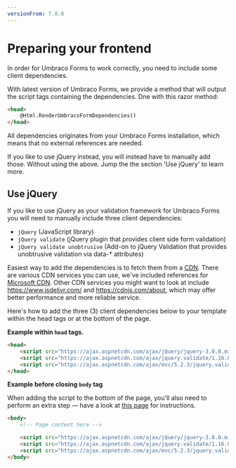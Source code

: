 ```yaml
---
versionFrom: 7.0.0
---
```


# Preparing your frontend

In order for Umbraco Forms to work correctly, you need to include some client dependencies.

With latest version of Umbraco Forms, we provide a method that will output the script tags containing the dependencies. Dne with this razor method:

```html
<head>
    @Html.RenderUmbracoFormDependencies()
</head>
```

All dependencies originates from your Umbraco Forms installation, which means that no external references are needed.

If you like to use jQuery instead, you will instead have to manually add those. Without using the above. Jump the the section 'Use jQuery' to learn more.


## Use jQuery

If you like to use jQuery as your validation framework for Umbraco Forms you will need to manually include three client dependencies:

- `jQuery` (JavaScript library)
- `jQuery validate` (jQuery plugin that provides client side form validation)
- `jQuery validate unobtrusive` (Add-on to jQuery Validation that provides unobtrusive validation via data-* attributes)

Easiest way to add the dependencies is to fetch them from a [CDN](https://en.wikipedia.org/wiki/Content_delivery_network). There are various CDN services you can use, we've included references for [Microsoft CDN](https://docs.microsoft.com/en-us/aspnet/ajax/cdn/overview). Other CDN services you might want to look at include https://www.jsdelivr.com/ and https://cdnjs.com/about, which may offer better performance and more reliable service.

Here's how to add the three (3) client dependencies below to your template within the head tags or at the bottom of the page.

**Example within `head` tags.**

```html
<head>
    <script src="https://ajax.aspnetcdn.com/ajax/jQuery/jquery-3.0.0.min.js"></script>
    <script src="https://ajax.aspnetcdn.com/ajax/jquery.validate/1.16.0/jquery.validate.min.js"></script>
    <script src="https://ajax.aspnetcdn.com/ajax/mvc/5.2.3/jquery.validate.unobtrusive.min.js"></script>
</head>
```

**Example before closing `body` tag**

When adding the script to the bottom of the page, you'll also need to perform an extra step — have a look at [this page](../Rendering-Scripts/index.md) for instructions.

```html
<body>
    <!-- Page content here -->

    <script src="https://ajax.aspnetcdn.com/ajax/jQuery/jquery-3.0.0.min.js"></script>
    <script src="https://ajax.aspnetcdn.com/ajax/jquery.validate/1.16.0/jquery.validate.min.js"></script>
    <script src="https://ajax.aspnetcdn.com/ajax/mvc/5.2.3/jquery.validate.unobtrusive.min.js"></script>
</body>
```
